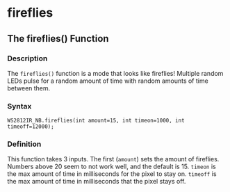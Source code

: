 # fireflies

## The fireflies() Function

### Description

The `fireflies()` function is a mode that looks like fireflies!  Multiple random LEDs pulse for a random amount of time with random amounts of time between them.

### Syntax

```
WS2812IR_NB.fireflies(int amount=15, int timeon=1000, int timeoff=12000);
```

### Definition

This function takes 3 inputs.  The first (`amount`) sets the amount of fireflies.  Numbers above 20 seem to not work well, and the default is 15.  `timeon` is the max amount of time in milliseconds for the pixel to stay on.  `timeoff` is the max amount of time in milliseconds that the pixel stays off.
